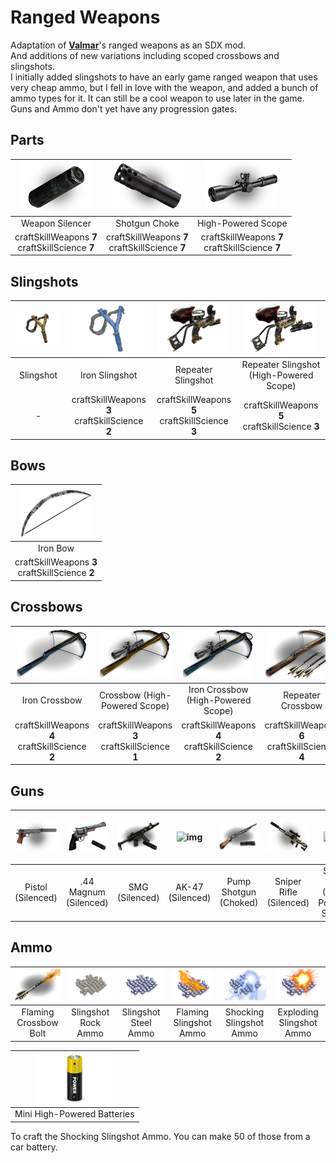 <!--Read this in github to have all the visuals and formatting: https://github.com/manux32/7dtdSdxMods/tree/master/Manux_RangedWeapons-->
# Ranged Weapons
Adaptation of [**Valmar**](https://7daystodie.com/forums/showthread.php?32219-Valmar-s-Mod-Collection)'s ranged weapons as an SDX mod.  
And additions of new variations including scoped crossbows and slingshots.  
I initially added slingshots to have an early game ranged weapon that uses very cheap ammo, but I fell in love with the weapon, and added a bunch of ammo types for it. It can still be a cool weapon to use later in the game.  
Guns and Ammo don't yet have any progression gates.

## Parts
| ![img](Icons/gunSilencer.png) | ![img](Icons/gunChoke.png) | ![img](Icons/gunScope.png)
|:---:|:---:|:---:|
| Weapon Silencer | Shotgun Choke | High-Powered Scope |
| craftSkillWeapons **7** <br/> craftSkillScience **7** | craftSkillWeapons **7** <br/> craftSkillScience **7** | craftSkillWeapons **7** <br/> craftSkillScience **7** |

## Slingshots
| ![img](Icons/slingshot.png) | ![img](Icons/ironSlingshot.png) | ![img](Icons/slingshotRepeater.png) | ![img](Icons/slingshotRepeaterHPScope.png) |
|:---:|:---:|:---:|:---:|
| Slingshot | Iron Slingshot | Repeater Slingshot | Repeater Slingshot <br/> (High-Powered Scope) |
| - | craftSkillWeapons **3** <br/> craftSkillScience **2** | craftSkillWeapons **5** <br/> craftSkillScience **3** | craftSkillWeapons **5** <br/> craftSkillScience **3** |

## Bows
| ![img](Icons/ironBow.png) |
|:---:|
| Iron Bow |
| craftSkillWeapons **3** <br/> craftSkillScience **2** |

## Crossbows
| ![img](Icons/ironCrossbow.png) | ![img](Icons/crossbowHPScope.png) | ![img](Icons/ironCrossbowHPScope.png) | ![img](Icons/crossbowRepeater.png) | ![img](Icons/crossbowRepeaterHPScope.png) |
|:---:|:---:|:---:|:---:|:---:|
| Iron Crossbow | Crossbow (High-Powered Scope) | Iron Crossbow (High-Powered Scope) | Repeater Crossbow | Repeater Crossbow (High-Powered Scope) |
| craftSkillWeapons **4** <br/> craftSkillScience **2** | craftSkillWeapons **3** <br/> craftSkillScience **1** | craftSkillWeapons **4** <br/> craftSkillScience **2** | craftSkillWeapons **6** <br/> craftSkillScience **4** | craftSkillWeapons **6** <br/> craftSkillScience **4** |

## Guns
| ![img](Icons/gunPistolSilenced.png) | ![img](Icons/gun44MagnumSilenced.png) | ![img](Icons/gunMP5Silenced.png) | ![img](https://manux32.github.io/7dtd_miscImages/Ak47.png) | ![img](Icons/gunPumpShotgunChoked.png) | ![img](Icons/SilencedSniper.png) | ![img](https://manux32.github.io/7dtd_miscImages/sniperRifle.png) | ![img](Icons/SilencedSniper.png) |
|:---:|:---:|:---:|:---:|:---:|:---:|:---:|:---:|
| Pistol (Silenced) | .44 Magnum (Silenced) | SMG (Silenced) | AK-47 (Silenced) | Pump Shotgun (Choked)| Sniper Rifle (Silenced) | Sniper Rifle (High-Powered Scope) | Sniper Rifle (High-Powered Scope/Silenced) |


## Ammo
| ![img](Icons/flamingCrossbowBolt.png) | ![img](Icons/slingshotRockAmmo.png) | ![img](Icons/slingshotSteelAmmo.png) | ![img](Icons/flamingSlingshotAmmo.png) | ![img](Icons/shockingSlingshotAmmo.png) | ![img](Icons/explodingSlingshotAmmo.png) |
|:---:|:---:|:---:|:---:|:---:|:---:|
| Flaming Crossbow Bolt | Slingshot Rock Ammo | Slingshot Steel Ammo | Flaming Slingshot Ammo | Shocking Slingshot Ammo | Exploding Slingshot Ammo |

| ![img](Icons/miniHPBattery.png) |
|:---:|
| Mini High-Powered Batteries |  

To craft the Shocking Slingshot Ammo. You can make 50 of those from a car battery.


